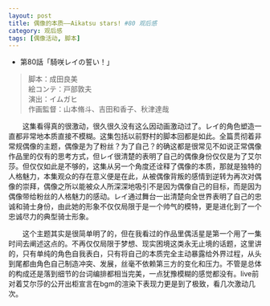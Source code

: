 ```yaml
---
layout: post
title: 偶像的本质——Aikatsu stars! #80 观后感
category: 观后感
tags: [偶像活动, 脚本]
---
```


* 第80話「騎咲レイの誓い！」

> 脚本：成田良美  
絵コンテ：戸部敦夫  
演出：イムガヒ  
作画監督：山本脩斗、吉田和香子、秋津達哉  


<!-- more -->


　　这集看得真的很激动，很久很久没有这么因动画激动过了。レイ的角色塑造一直都非常地本质直接不模糊。这集包括以前野村的脚本回都是如此。全篇贯彻着非常规偶像的主题，偶像是为了粉丝？为了自己？的确这都是很常见不如说正常偶像作品里的仅有的思考方式，但レイ很清楚的表明了自己的偶像身份仅仅是为了艾尔莎。但仅仅如此是不够的，这集从另一个角度还诠释了偶像的本质，那就是独特的人格魅力，本集观众的存在意义便是在此，从被偶像背叛的感情到逆转为再次对偶像的崇拜，偶像之所以能被众人所深深地吸引不是因为偶像自己的目标，而是因为偶像带给粉丝的人格魅力的感动。レイ通过舞台一出清楚向全世界表明了自己的忠诚和骑士身份，由此她的形象不仅仅局限于是一个帅气的模特，更是进化到了一个忠诚尽力的典型骑士形象。

　　这个主题其实是很简单明了的，但在我看过的作品里偶活星是第一个用了一集时间去阐述这点的。不再仅仅局限于梦想、现实困境这类永无止境的话题，这里讲的，只有单纯的角色自我表白，只有将自己的本质完全主动暴露给外界过程，从头到尾都由角色自己制造冲突、发展，丝毫不依赖第三方的变化和压力。不管是总体的构成还是落到细节的台词编排都相当完美，一点犹豫模糊的感觉都没有。live前对着艾尔莎的公开出柜宣言在bgm的渲染下表现力更是到了极致，看几次激动几次。